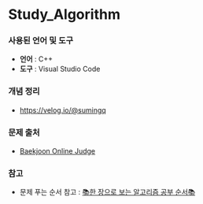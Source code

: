 # Study_Algorithm

### 사용된 언어 및 도구
- **언어** : C++
- **도구** : Visual Studio Code
ㅤ

### 개념 정리
- https://velog.io/@sumingq
ㅤ
  
### 문제 출처
- [Baekjoon Online Judge](https://www.acmicpc.net/)
ㅤ

### 참고
- 문제 푸는 순서 참고 : [📚한 장으로 보는 알고리즘 공부 순서📚](https://velog.io/@ngngs/%ED%95%9C-%EC%9E%A5%EC%9C%BC%EB%A1%9C-%EB%B3%B4%EB%8A%94-%EC%95%8C%EA%B3%A0%EB%A6%AC%EC%A6%98)
